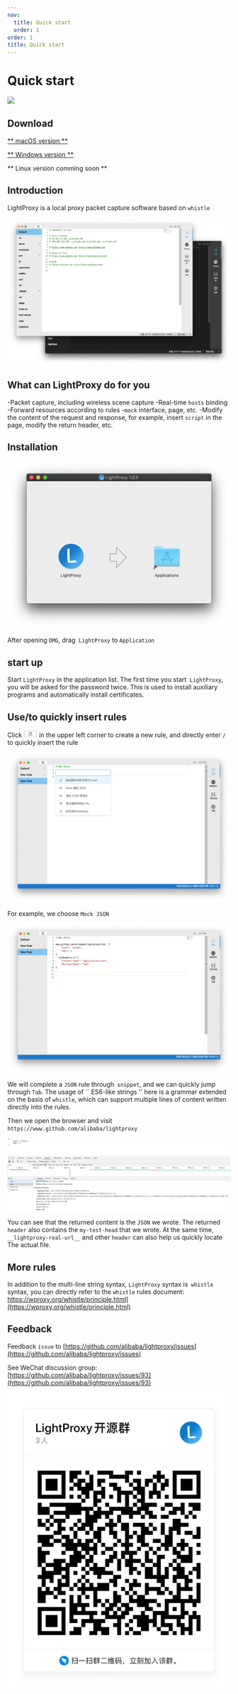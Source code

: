 ```yaml
---
nav:
  title: Quick start
  order: 1
order: 1
title: Quick start
---
```


# Quick start

<img height="150px" src="https://cdn.jsdelivr.net/gh/alibaba/lightproxy@master/vendor/files/icon.png">

## Download


[** macOS version **](https://gw.alipayobjects.com/os/LightProxy/LightProxy.dmg)


[** Windows version **](https://gw.alipayobjects.com/os/LightProxy/LightProxy-Setup.exe)


** Linux version comming soon **


## Introduction

LightProxy is a local proxy packet capture software based on `whistle`

![image.png](../imgs/preview-new.png)

## What can LightProxy do for you

-Packet capture, including wireless scene capture
-Real-time `hosts` binding
-Forward resources according to rules
-`mock` interface, page, etc.
-Modify the content of the request and response, for example, insert `script` in the page, modify the return header, etc.

## Installation


![image.png](../imgs/install.png)

After opening `DMG`, drag` LightProxy` to `Application`

## start up

Start `LightProxy` in the application list. The first time you start` LightProxy`, you will be asked for the password twice. This is used to install auxiliary programs and automatically install certificates.

## Use/to quickly insert rules

Click <img src="../imgs/add-btn.png" height="16px"/> in the upper left corner to create a new rule, and directly enter `/` to quickly insert the rule


![image.png](../imgs/quick-rule.png)

For example, we choose `Mock JSON`


![image.png](../imgs/mock-json.png)


We will complete a `JSON` rule through` snippet`, and we can quickly jump through `Tab`. The usage of `` ES6-like strings '' here is a grammar extended on the basis of `whistle`, which can support multiple lines of content written directly into the rules.

Then we open the browser and visit `https://www.github.com/alibaba/lightproxy`

![image.png](../imgs/mock-json-result.png)

You can see that the returned content is the `JSON` we wrote. The returned` header` also contains the `my-test-head` that we wrote. At the same time,` __lightproxy-real-url__` and other `header` can also help us quickly locate The actual file.

## More rules

In addition to the multi-line string syntax, `LightProxy` syntax is` whistle` syntax, you can directly refer to the `whistle` rules document: https://wproxy.org/whistle/principle.html](https://wproxy.org/whistle/principle.html)

## Feedback

Feedback `issue` to [https://github.com/alibaba/lightproxy/issues](https://github.com/alibaba/lightproxy/issues)

See WeChat discussion group: [https://github.com/alibaba/lightproxy/issues/93](https://github.com/alibaba/lightproxy/issues/93)

![image.png](../imgs/group-dingtalk.png)